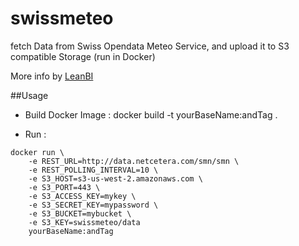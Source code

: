# swissmeteo
fetch Data from Swiss Opendata Meteo Service, and upload it to S3 compatible Storage (run in Docker)

More info by [LeanBI](http://www.leanbi.ch)

##Usage

- Build Docker Image : docker build -t yourBaseName:andTag .


- Run : 
```shell
docker run \ 
	-e REST_URL=http://data.netcetera.com/smn/smn \
	-e REST_POLLING_INTERVAL=10 \
	-e S3_HOST=s3-us-west-2.amazonaws.com \
	-e S3_PORT=443 \
	-e S3_ACCESS_KEY=mykey \
	-e S3_SECRET_KEY=mypassword \
	-e S3_BUCKET=mybucket \
	-e S3_KEY=swissmeteo/data
	yourBaseName:andTag
```